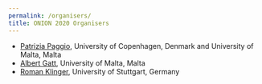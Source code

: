 ```yaml
---
permalink: /organisers/
title: ONION 2020 Organisers
---
```


- [Patrizia Paggio](https://www.um.edu.mt/profile/patriziapaggio), University of Copenhagen, Denmark and University of Malta, Malta
- [Albert Gatt](https://staff.um.edu.mt/albert.gatt/), University of Malta, Malta
- [Roman Klinger](http://www.romanklinger.de/), University of Stuttgart, Germany

